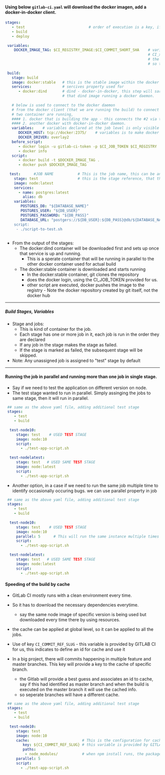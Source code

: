 
#### Using below `gitlab-ci.yaml` will download the docker imagen, add a docker-in-docker client.

```yaml
stages:
   - test                             # order of execution is a key, if the test fails per the job declared, the build will not happen saving some performance benefit.
   - build
   - deploy
  
 variables:
    DOCKER_IMAGE_TAG: $CI_REGISTRY_IMAGE:$CI_COMMIT_SHORT_SHA    # variables declared out is the global variables
                                                                 # CI_xxx variables provided by gitlab and configurable
                                                                 # the gitlab provides a docker registry, built in our repository
                                                                 # so the built image is stored in the registry locally
    
 build:
   stage: build
   image: docker:stable   # this is the stable image within the docker hub itself - client software packaged in it [The build will be running in this docker]
   services:              # sercives property used for 
      - docker:dind       # dind - docker-in-docker, this step will sartup the secondary docker container, running the dind image
                          # that dind image running a docker daemon.
   
   # below is used to connect to the docker daemon
   # from the docker client (that we are running the build) to connect to the docker-in-docker (dind) container
   # two container are running, 
   #### 1. docker that is building the app - this connects the #2 via tcp
   #### 2. another docker with docker-in-docker daemon.
   variables:    # variables declared at the job level is only visible to this job not accessible outside this job
      DOCKER_HOST: tcp://docker:2375/    # variables is to make docker client to connect using tcp to the docker itself using. the docker client to 
      DOCKER_DRIVER: overlay2
   before_script:
      - docker login -u gitlab-ci-token -p $CI_JOB_TOKEN $CI_REGISTRY
      - docker info
   script:
      - docker build -t $DOCKER_IMAGE_TAG .
      - docker push $DOCKER_IMAGE_TAG
      
  test:      #JOB NAME           # This is the job name, this can be any name
    stage: test                  # this is the stage reference, that this job is used, THIS ASSIGNMENT IS IMPORTANT, else this will be running as TEST stage, in parallel
    image: node:latest
    services:
      - name: postgres:latest
        alias: db
    variables:
       POSTGRES_DB: "${DATABASE_NAME}"
       POSTGRES_USER: "${DB_USER}"
       POSTGRES_PASSWORD: "${DB_PASS}"
       DATABASE_URL: "postgers://${DB_USER}:${DB_PASS}@db/${DATABASE_NAME}
    script:
     - ./script-to-test.sh
      
```
- From the output of the stages:
   - The docker:dind container will be downloaded first and sets up once that service is up and running.
      - This is a sperate container that will be running in parallel to the other docker container used for actual build
   - The docker:stable container is downloaded and  starts running
      - In the docker:stable container, git clones the repository
      - does the docker login, using the CI_JOB_TOKEN provided for us.
      - other script are executed, docker pushes the image to the registry - Note the docker repository created by git itself, not the docker hub 
-------------

##### Build Stages, Variables

 - Stage and jobs: 
    - This is kind of container for the job.
    - Each stage has one or more job in it, each job is run in the order they are declared
    - If any job in the stage makes the stage as failed.
    - If the stage is marked as failed, the subsequent stage will be skipped.
  - Note: Any unassigned job is assigned to "test" stage by default
  
 -------------------
 #### Running the job in parallel and running more than one job in single stage.
   - Say if we need to test the application on different version on node.
   - The test stage wanted to run in parallel. Simply assinging the jobs to same stage, then it will run in parallel.
 ```yaml
  ## same as the above yaml file, adding additional test stage
  stages:
     - test
     - build
     
   test-node10:
      stage: test    # USED TEST STAGE
      image: node:10
      script:
        - ./test-app-script.sh
        
   test-nodelatest:
      stage: test   # USED SAME TEST STAGE
      image: node:latest
      script:
        - ./test-app-script.sh
 ```
   - Another option, in a case if we need to run the same job multiple time to identify occasionally occuring bugs. we can use parallel property in job
 ```yaml
  ## same as the above yaml file, adding additional test stage
  stages:
     - test
     - build
     
   test-node10:
      stage: test    # USED TEST STAGE
      image: node:10
      parallel: 5      # This will run the same instance multiple times in parallel.
      script:
        - ./test-app-script.sh
        
   test-nodelatest:
      stage: test   # USED SAME TEST STAGE
      image: node:latest
      script:
        - ./test-app-script.sh
 ``` 
#### Speeding of the build by cache
  - GitLab CI mostly runs with a clean environment every time.
  - So it has to download the necessary dependencies everytime.
     - say the same node image of specific version is being used but downloaded every time there by using resources.
 
 - the cache can be applied at global level, so it can be applied to all the jobs.
 - Use of key `CI_COMMIT_REF_SLUG` -  this variable is provided by GITLAB CI for us, this indicates to define an id for cache and use it
 - In a big project, there will commits happening in multiple feature and master branches. This key will provide a key to the cache of specific branch.
    - the Gitlab will provide a best guess and associates an id to cache, say if this had identified as master branch and when the build is executed on the master branch it will use the cached info.
    - so seperate branches will have a different cache. 
 ```yaml
  ## same as the above yaml file, adding additional test stage
  stages:
     - test
     - build
     
   test-node10:
      stage: test    
      image: node:10
      cache:                        # This is the configuration for cache NOTE, THIS CAN BE USED AT THE GLOBAL LEVEL AS WELL                       
         key: ${CI_COMMIT_REF_SLUG} # this variable is provided by GITLAB CI for us, this indicates to define an id for cache and use it
         paths:
          - node_modules/           # when npm install runs, the package are stored in node_modules/
      parallel: 5      
      script:
        - ./test-app-script.sh
``` 
